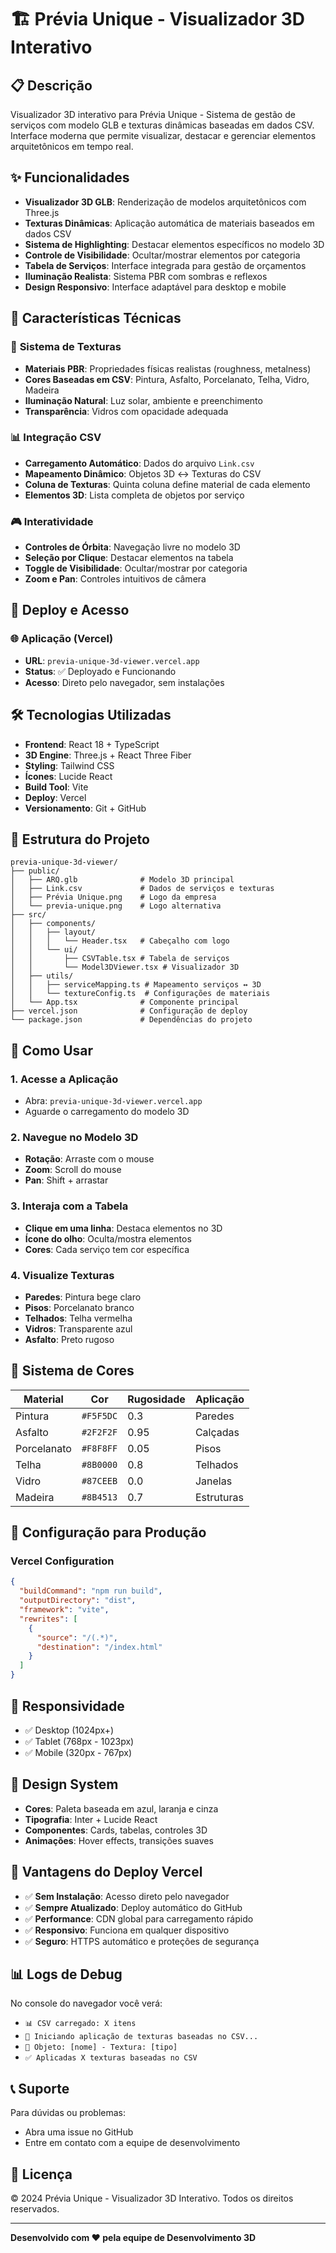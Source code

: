 # 🏗️ Prévia Unique - Visualizador 3D Interativo

## 📋 Descrição

Visualizador 3D interativo para Prévia Unique - Sistema de gestão de serviços com modelo GLB e texturas dinâmicas baseadas em dados CSV. Interface moderna que permite visualizar, destacar e gerenciar elementos arquitetônicos em tempo real.

## ✨ Funcionalidades

* **Visualizador 3D GLB**: Renderização de modelos arquitetônicos com Three.js
* **Texturas Dinâmicas**: Aplicação automática de materiais baseados em dados CSV
* **Sistema de Highlighting**: Destacar elementos específicos no modelo 3D
* **Controle de Visibilidade**: Ocultar/mostrar elementos por categoria
* **Tabela de Serviços**: Interface integrada para gestão de orçamentos
* **Iluminação Realista**: Sistema PBR com sombras e reflexos
* **Design Responsivo**: Interface adaptável para desktop e mobile

## 🎯 Características Técnicas

### 🎨 **Sistema de Texturas**
- **Materiais PBR**: Propriedades físicas realistas (roughness, metalness)
- **Cores Baseadas em CSV**: Pintura, Asfalto, Porcelanato, Telha, Vidro, Madeira
- **Iluminação Natural**: Luz solar, ambiente e preenchimento
- **Transparência**: Vidros com opacidade adequada

### 📊 **Integração CSV**
- **Carregamento Automático**: Dados do arquivo `Link.csv`
- **Mapeamento Dinâmico**: Objetos 3D ↔ Texturas do CSV
- **Coluna de Texturas**: Quinta coluna define material de cada elemento
- **Elementos 3D**: Lista completa de objetos por serviço

### 🎮 **Interatividade**
- **Controles de Órbita**: Navegação livre no modelo 3D
- **Seleção por Clique**: Destacar elementos na tabela
- **Toggle de Visibilidade**: Ocultar/mostrar por categoria
- **Zoom e Pan**: Controles intuitivos de câmera

## 🚀 Deploy e Acesso

### **🌐 Aplicação (Vercel)**

* **URL**: `previa-unique-3d-viewer.vercel.app`
* **Status**: ✅ Deployado e Funcionando
* **Acesso**: Direto pelo navegador, sem instalações

## 🛠️ Tecnologias Utilizadas

* **Frontend**: React 18 + TypeScript
* **3D Engine**: Three.js + React Three Fiber
* **Styling**: Tailwind CSS
* **Ícones**: Lucide React
* **Build Tool**: Vite
* **Deploy**: Vercel
* **Versionamento**: Git + GitHub

## 📁 Estrutura do Projeto

```
previa-unique-3d-viewer/
├── public/
│   ├── ARQ.glb              # Modelo 3D principal
│   ├── Link.csv             # Dados de serviços e texturas
│   ├── Prévia Unique.png    # Logo da empresa
│   └── previa-unique.png    # Logo alternativa
├── src/
│   ├── components/
│   │   ├── layout/
│   │   │   └── Header.tsx   # Cabeçalho com logo
│   │   └── ui/
│   │       ├── CSVTable.tsx # Tabela de serviços
│   │       └── Model3DViewer.tsx # Visualizador 3D
│   ├── utils/
│   │   ├── serviceMapping.ts # Mapeamento serviços ↔ 3D
│   │   └── textureConfig.ts  # Configurações de materiais
│   └── App.tsx              # Componente principal
├── vercel.json              # Configuração de deploy
└── package.json             # Dependências do projeto
```

## 🌟 **Como Usar**

### **1. Acesse a Aplicação**
* Abra: `previa-unique-3d-viewer.vercel.app`
* Aguarde o carregamento do modelo 3D

### **2. Navegue no Modelo 3D**
* **Rotação**: Arraste com o mouse
* **Zoom**: Scroll do mouse
* **Pan**: Shift + arrastar

### **3. Interaja com a Tabela**
* **Clique em uma linha**: Destaca elementos no 3D
* **Ícone do olho**: Oculta/mostra elementos
* **Cores**: Cada serviço tem cor específica

### **4. Visualize Texturas**
* **Paredes**: Pintura bege claro
* **Pisos**: Porcelanato branco
* **Telhados**: Telha vermelha
* **Vidros**: Transparente azul
* **Asfalto**: Preto rugoso

## 🎨 Sistema de Cores

| Material | Cor | Rugosidade | Aplicação |
|----------|-----|------------|-----------|
| Pintura | `#F5F5DC` | 0.3 | Paredes |
| Asfalto | `#2F2F2F` | 0.95 | Calçadas |
| Porcelanato | `#F8F8FF` | 0.05 | Pisos |
| Telha | `#8B0000` | 0.8 | Telhados |
| Vidro | `#87CEEB` | 0.0 | Janelas |
| Madeira | `#8B4513` | 0.7 | Estruturas |

## 🔧 Configuração para Produção

### **Vercel Configuration**
```json
{
  "buildCommand": "npm run build",
  "outputDirectory": "dist",
  "framework": "vite",
  "rewrites": [
    {
      "source": "/(.*)",
      "destination": "/index.html"
    }
  ]
}
```

## 📱 Responsividade

* ✅ Desktop (1024px+)
* ✅ Tablet (768px - 1023px)
* ✅ Mobile (320px - 767px)

## 🎨 Design System

* **Cores**: Paleta baseada em azul, laranja e cinza
* **Tipografia**: Inter + Lucide React
* **Componentes**: Cards, tabelas, controles 3D
* **Animações**: Hover effects, transições suaves

## 🚀 **Vantagens do Deploy Vercel**

* ✅ **Sem Instalação**: Acesso direto pelo navegador
* ✅ **Sempre Atualizado**: Deploy automático do GitHub
* ✅ **Performance**: CDN global para carregamento rápido
* ✅ **Responsivo**: Funciona em qualquer dispositivo
* ✅ **Seguro**: HTTPS automático e proteções de segurança

## 📊 Logs de Debug

No console do navegador você verá:
- `📊 CSV carregado: X itens`
- `🎨 Iniciando aplicação de texturas baseadas no CSV...`
- `🎨 Objeto: [nome] - Textura: [tipo]`
- `✅ Aplicadas X texturas baseadas no CSV`

## 📞 Suporte

Para dúvidas ou problemas:
* Abra uma issue no GitHub
* Entre em contato com a equipe de desenvolvimento

## 📄 Licença

© 2024 Prévia Unique - Visualizador 3D Interativo. Todos os direitos reservados.

---

**Desenvolvido com ❤️ pela equipe de Desenvolvimento 3D**